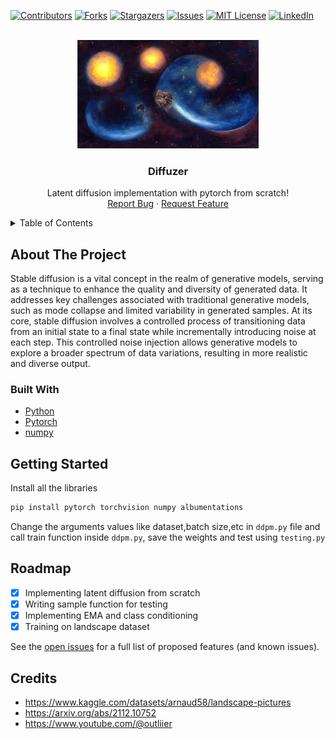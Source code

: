 <!-- Improved compatibility of back to top link: See: https://github.com/Killua7362/diffusion/pull/73 -->
<a name="readme-top"></a>
<!--
*** Thanks for checking out the Best-README-Template. If you have a suggestion
*** that would make this better, please fork the repo and create a pull request
*** or simply open an issue with the tag "enhancement".
*** Don't forget to give the project a star!
*** Thanks again! Now go create something AMAZING! :D
-->



<!-- PROJECT SHIELDS -->
<!--
*** I'm using markdown "reference style" links for readability.
*** Reference links are enclosed in brackets [ ] instead of parentheses ( ).
*** See the bottom of this document for the declaration of the reference variables
*** for contributors-url, forks-url, etc. This is an optional, concise syntax you may use.
*** https://www.markdownguide.org/basic-syntax/#reference-style-links
-->
[![Contributors][contributors-shield]][contributors-url]
[![Forks][forks-shield]][forks-url]
[![Stargazers][stars-shield]][stars-url]
[![Issues][issues-shield]][issues-url]
[![MIT License][license-shield]][license-url]
[![LinkedIn][linkedin-shield]][linkedin-url]



<!-- PROJECT LOGO -->
<br />
<div align="center">
  <a href="https://github.com/Killua7362/diffusion">
    <img src="images/logo.jpg" alt="Logo" >
  </a>

  <h3 align="center">Diffuzer</h3>

  <p align="center">
    Latent diffusion implementation with pytorch from scratch!<br>
    <a href="https://github.com/Killua7362/diffusion/issues">Report Bug</a>
    ·
    <a href="https://github.com/Killua7362/diffusion/issues">Request Feature</a>
  </p>
</div>



<!-- TABLE OF CONTENTS -->
<details>
  <summary>Table of Contents</summary>
  <ol>
    <li>
      <a href="#about-the-project">About The Project</a>
    </li>
    <li>        
    <a href="#built-with">Built With</a>
    </li>
    <li>
      <a href="#getting-started">Getting Started</a>
    </li>
    <li><a href="#roadmap">Roadmap</a></li>
        <li><a href="#credits">Credits</a></li>

  </ol>
</details>



<!-- ABOUT THE PROJECT -->
## About The Project
Stable diffusion is a vital concept in the realm of generative models, serving as a technique to enhance the quality and diversity of generated data. It addresses key challenges associated with traditional generative models, such as mode collapse and limited variability in generated samples. At its core, stable diffusion involves a controlled process of transitioning data from an initial state to a final state while incrementally introducing noise at each step. This controlled noise injection allows generative models to explore a broader spectrum of data variations, resulting in more realistic and diverse output.

### Built With

* [Python](https://www.python.org/)
*  [Pytorch](https://pytorch.org/)
* [numpy](https://numpy.org/)



<!-- GETTING STARTED -->
## Getting Started

Install all the libraries
  ```sh
  pip install pytorch torchvision numpy albumentations
  ```

Change the arguments values like dataset,batch size,etc in `ddpm.py` file and call train function inside `ddpm.py`, save the weights and test using `testing.py`


<!-- ROADMAP -->
## Roadmap
- [x] Implementing latent diffusion from scratch 
- [x] Writing sample function for testing
- [x] Implementing EMA and class conditioning 
- [x] Training on landscape dataset 

See the [open issues](https://github.com/Killua7362/diffusion/issues) for a full list of proposed features (and known issues).


<!-- Credits -->
## Credits
- https://www.kaggle.com/datasets/arnaud58/landscape-pictures
- https://arxiv.org/abs/2112.10752
- https://www.youtube.com/@outliier


<!-- MARKDOWN LINKS & IMAGES -->
<!-- https://www.markdownguide.org/basic-syntax/#reference-style-links -->
[contributors-shield]: https://img.shields.io/github/contributors/Killua7362/diffusion.svg?style=for-the-badge
[contributors-url]: https://github.com/Killua7362/diffusion/graphs/contributors
[forks-shield]: https://img.shields.io/github/forks/Killua7362/diffusion.svg?style=for-the-badge
[forks-url]: https://github.com/Killua7362/diffusion/network/members
[stars-shield]: https://img.shields.io/github/stars/Killua7362/diffusion.svg?style=for-the-badge
[stars-url]: https://github.com/Killua7362/diffusion/stargazers
[issues-shield]: https://img.shields.io/github/issues/Killua7362/diffusion.svg?style=for-the-badge
[issues-url]: https://github.com/Killua7362/diffusion/issues
[license-shield]: https://img.shields.io/github/license/Killua7362/diffusion.svg?style=for-the-badge
[license-url]: https://github.com/Killua7362/diffusion/blob/master/LICENSE.txt
[linkedin-shield]: https://img.shields.io/badge/-LinkedIn-black.svg?style=for-the-badge&logo=linkedin&colorB=555
[linkedin-url]: https://linkedin.com/in/Killua7362
[product-screenshot]: images/screenshot.png
[Next.js]: https://img.shields.io/badge/next.js-000000?style=for-the-badge&logo=nextdotjs&logoColor=white
[Next-url]: https://nextjs.org/
[React.js]: https://img.shields.io/badge/React-20232A?style=for-the-badge&logo=react&logoColor=61DAFB
[React-url]: https://reactjs.org/
[Vue.js]: https://img.shields.io/badge/Vue.js-35495E?style=for-the-badge&logo=vuedotjs&logoColor=4FC08D
[Vue-url]: https://vuejs.org/
[Angular.io]: https://img.shields.io/badge/Angular-DD0031?style=for-the-badge&logo=angular&logoColor=white
[Angular-url]: https://angular.io/
[Svelte.dev]: https://img.shields.io/badge/Svelte-4A4A55?style=for-the-badge&logo=svelte&logoColor=FF3E00
[Svelte-url]: https://svelte.dev/
[Laravel.com]: https://img.shields.io/badge/Laravel-FF2D20?style=for-the-badge&logo=laravel&logoColor=white
[Laravel-url]: https://laravel.com
[Bootstrap.com]: https://img.shields.io/badge/Bootstrap-563D7C?style=for-the-badge&logo=bootstrap&logoColor=white
[Bootstrap-url]: https://getbootstrap.com
[JQuery.com]: https://img.shields.io/badge/jQuery-0769AD?style=for-the-badge&logo=jquery&logoColor=white
[JQuery-url]: https://jquery.com 
[Chakra.com]: https://raw.githubusercontent.com/chakra-ui/chakra-ui/main/media/logo-colored@2x.png?raw=true
[Chakra-url]: https://chakra-ui.com/
[Express-url]:https://expressjs.com/
[NodeJS-url]:https://nextjs.org/
[MDX-url]:https://mdxjs.com/
[next-mdx-url]:https://github.com/hashicorp/next-mdx-remote/